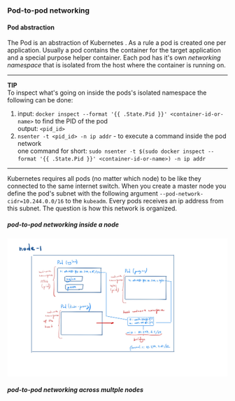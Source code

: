 ### Pod-to-pod networking
#### Pod abstraction
The Pod is an abstraction of Kubernetes . As a rule a pod is created one per application.
Usually a pod contains the container for the target application and a special purpose helper container.
Each pod has it's own _networking namespace_ that is isolated from the host where the container is running on.

---
**TIP**  
To inspect what's going on inside the pods's isolated namespace the following can be done:
1) input: ```docker inspect --format '{{ .State.Pid }}' <container-id-or-name>```  to find the PID of the pod  
output: ``<pid_id>``
2)  ```nsenter -t <pid_id> -n ip addr``` - to execute a command inside the pod network  
one command for short:
`sudo nsenter -t $(sudo docker inspect --format '{{ .State.Pid }}' <container-id-or-name>) -n ip addr`
---

Kubernetes requires all pods (no matter which node) to be like they connected to the same internet switch.
When you create a master node you define the pod's subnet with the following argument 
``--pod-network-cidr=10.244.0.0/16`` to the ``kubeadm``.  Every pods receives an ip address from this subnet.
The question is how this network is organized. 
##### pod-to-pod networking inside a node
![pod-to-pod networking inside a node](img/pod-to-pod-networking-inside-node.jpg)
##### pod-to-pod networking across multple nodes

